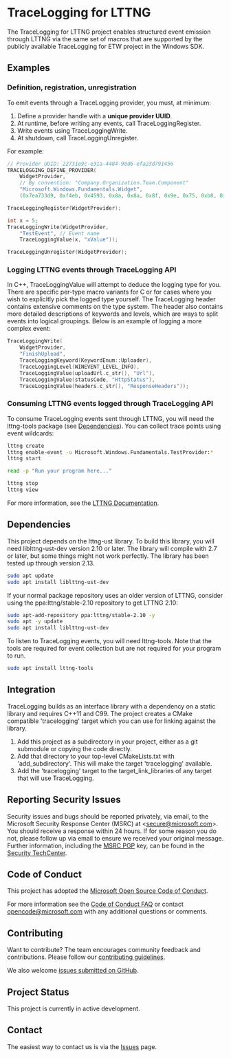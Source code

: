 # TraceLogging for LTTNG

The TraceLogging for LTTNG project enables structured event emission through LTTNG via the same set of macros that are supported by the publicly available TraceLogging for ETW project in the Windows SDK.

## Examples

### Definition, registration, unregistration

To emit events through a TraceLogging provider, you must, at minimum:

1) Define a provider handle with a **unique provider UUID**.
2) At runtime, before writing any events, call TraceLoggingRegister.
3) Write events using TraceLoggingWrite.
4) At shutdown, call TraceLoggingUnregister.

For example:

```cpp
// Provider UUID: 22731e9c-e31a-4484-98d6-efa23d791456
TRACELOGGING_DEFINE_PROVIDER(
    WidgetProvider,
    // By convention: "Company.Organization.Team.Component"
    "Microsoft.Windows.Fundamentals.Widget",
    (0x7ea733d9, 0xf4eb, 0x4593, 0x8a, 0x8a, 0x8f, 0x9e, 0x75, 0xb0, 0x80, 0x04));

TraceLoggingRegister(WidgetProvider);

int x = 5;
TraceLoggingWrite(WidgetProvider,
    "TestEvent", // Event name
    TraceLoggingValue(x, "xValue"));

TraceLoggingUnregister(WidgetProvider);
```

### Logging LTTNG events through TraceLogging API

In C++, TraceLoggingValue will attempt to deduce the logging type for you. There are specific per-type macro variants for C or for cases
where you wish to explicitly pick the logged type yourself. The TraceLogging header contains extensive comments on the type system.
The header also contains more detailed descriptions of keywords and levels, which are ways to split events into logical groupings.
Below is an example of logging a more complex event:

```cpp
TraceLoggingWrite(
    WidgetProvider,
    "FinishUpload",
    TraceLoggingKeyword(KeywordEnum::Uploader),
    TraceLoggingLevel(WINEVENT_LEVEL_INFO),
    TraceLoggingValue(uploadUrl.c_str(), "Url"),
    TraceLoggingValue(statusCode, "HttpStatus"),
    TraceLoggingValue(headers.c_str(), "ResponseHeaders"));
```

### Consuming LTTNG events logged through TraceLogging API

To consume TraceLogging events sent through LTTNG, you will need the lttng-tools package (see [Dependencies](#Dependencies)). You can collect trace points using event wildcards:

```bash
lttng create
lttng enable-event -u Microsoft.Windows.Fundamentals.TestProvider:*
lttng start

read -p "Run your program here..."

lttng stop
lttng view
```

For more information, see the [LTTNG Documentation](https://lttng.org/docs/v2.10/).

## Dependencies

This project depends on the lttng-ust library. To build this library, you will need liblttng-ust-dev version 2.10 or later.
The library will compile with 2.7 or later, but some things might not work perfectly. The library has been tested up through
version 2.13.

```bash
sudo apt update
sudo apt install liblttng-ust-dev
```

If your normal package repository uses an older version of LTTNG, consider using the ppa:lttng/stable-2.10 repository to get LTTNG 2.10:

```bash
sudo apt-add-repository ppa:lttng/stable-2.10 -y
sudo apt -y update
sudo apt install liblttng-ust-dev
```

To listen to TraceLogging events, you will need lttng-tools. Note that the tools are required for event collection
but are not required for your program to run.

```bash
sudo apt install lttng-tools
```

## Integration

TraceLogging builds as an interface library with a dependency on a static library and requires C++11 and C99. The project creates a CMake compatible 'tracelogging' target which you can use for linking against the library.

1. Add this project as a subdirectory in your project, either as a git submodule or copying the code directly.
2. Add that directory to your top-level CMakeLists.txt with 'add_subdirectory'. This will make the target 'tracelogging' available.  
3. Add the 'tracelogging' target to the target_link_libraries of any target that will use TraceLogging.

## Reporting Security Issues

Security issues and bugs should be reported privately, via email, to the
Microsoft Security Response Center (MSRC) at <[secure@microsoft.com](mailto:secure@microsoft.com)>.
You should receive a response within 24 hours. If for some reason you do not, please follow up via
email to ensure we received your original message. Further information, including the
[MSRC PGP](https://technet.microsoft.com/en-us/security/dn606155) key, can be found in the
[Security TechCenter](https://technet.microsoft.com/en-us/security/default).

## Code of Conduct

This project has adopted the [Microsoft Open Source Code of Conduct](https://opensource.microsoft.com/codeofconduct/).

For more information see the [Code of Conduct FAQ](https://opensource.microsoft.com/codeofconduct/faq/) or contact [opencode@microsoft.com](mailto:opencode@microsoft.com) with any additional questions or comments.

## Contributing

Want to contribute? The team encourages community feedback and contributions. Please follow our [contributing guidelines](../CONTRIBUTING.md).

We also welcome [issues submitted on GitHub](https://github.com/Microsoft/TraceLogging/issues).

## Project Status

This project is currently in active development.

## Contact

The easiest way to contact us is via the [Issues](https://github.com/microsoft/TraceLogging/issues) page.
